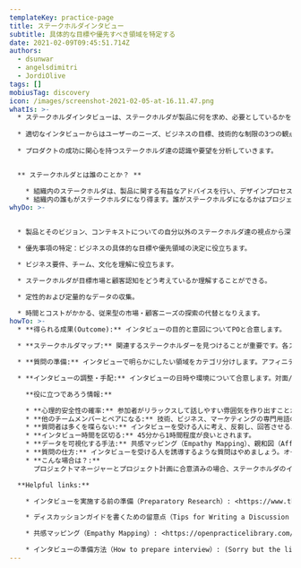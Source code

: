 ```yaml
---
templateKey: practice-page
title: ステークホルダインタビュー
subtitle: 具体的な目標や優先すべき領域を特定する
date: 2021-02-09T09:45:51.714Z
authors:
  - dsunwar
  - angelsdimitri
  - JordiOlive
tags: []
mobiusTag: discovery
icon: /images/screenshot-2021-02-05-at-16.11.47.png
whatIs: >-
  * ステークホルダインタビューは、ステークホルダが製品に何を求め、必要としているかをより理解するために行う１対１での会話です。
  
  * 適切なインタビューからはユーザーのニーズ、ビジネスの目標、技術的な制限の3つの観点から有用な情報や洞察を得ることができます。
  
  * プロダクトの成功に関心を持つステークホルダ達の認識や要望を分析していきます。


  ** ステークホルダとは誰のことか？ **

    * 組織内のステークホルダは、製品に関する有益なアドバイスを行い、デザインプロセスを簡素化するのに役立つ人物を指します。
    * 組織内の誰もがステークホルダになり得ます。誰がステークホルダになるかはプロジェクトに寄って異なりますが、役員等のの上位職、一般従業員、影響力のある社内ユーザー等が該当します。例えば、プロダクトオーナー、IT部門長、データ部門長、ITマネージャー、マーケティングマネージャー等です。
whyDo: >-
  

  * 製品とそのビジョン、コンテキストについての自分以外のステークホルダ達の視点から深く理解することができるようになります。

  * 優先事項の特定：ビジネスの具体的な目標や優先領域の決定に役立ちます。

  * ビジネス要件、チーム、文化を理解に役立ちます。

  * ステークホルダが目標市場と顧客認知をどう考えているか理解することができる。

  * 定性的および定量的なデータの収集。

  * 時間とコストがかかる、従来型の市場・顧客ニーズの探索の代替となりえます。
howTo: >-
  * **得られる成果(Outcome):** インタビューの目的と意図についてPOと合意します。

  * **ステークホルダマップ:** 関連するステークホルダーを見つけることが重要です。各ステークホルダの役割と、プロジェクトにどのように影響を与えるかを理解するために、ステークホルダーマッピングのワークショップを実施します。

  * **質問の準備:** インタビューで明らかにしたい領域をカテゴリ分けします。アフィニティ・ダイアグラム（親和図）が有効です。（訳注：類似点を見出してグループ分けする手法。様々なステークホルダを付箋で書き出し、彼らを興味や影響力等の観点でグループ分けする。）

  * **インタビューの調整・手配:** インタビューの日時や環境について合意します。対面/リモート、場所/リモート会議ツール、等。

    **役に立つであろう情報:** 

    * **心理的安全性の確率:** 参加者がリラックスして話しやすい雰囲気を作り出すことが不可欠です。インタビューの意図を明確にし、情報がいつ、どのように、誰に共有されるかを明示し、アクティブリスニングを促して回答できる状況を作りましょう。
    * **他のチームメンバーとペアになる:** 技術、ビジネス、マーケティングの専門用語の検証に役立ちます。
    * **質問者は多くを喋らない:** インタビューを受ける人に考え、反芻し、回答させるようにしましょう。沈黙を気まずく感じる必要はありません。
    * **インタビュー時間を区切る:** 45分から1時間程度が良いとされます。
    * **データを可視化する手法:** 共感マッピング（Empathy Mapping）、親和図（Affinity Mapping）、ユーザー（カスタマー）ジャーニーマッピング（User Journey Mapping）、プロトペルソナ（Proto-personas）
    * **質問の仕方:** インタビューを受ける人を誘導するような質問はやめましょう。オープンクエスチョン（Yes/Noで答える形式の質問ではなく、◯◯はどうですか？などのフリーテキストで答える形式の質問）が望ましいです。
    * **こんな場合は？:**
      プロジェクトマネージャーとプロジェクト計画に合意済みの場合、ステークホルダのインタビューをスキップも良いででしょうか？いいえ、絶対にスキップすべきではありません。

  **Helpful links:**

    * インタビューを実施する前の準備（Preparatory Research）: <https://www.thisisservicedesigndoing.com/methods/preparatory-research>

    * ディスカッションガイドを書くための留意点（Tips for Writing a Discussion Guide）: <https://medium.com/design-research-methods/tips-for-writing-a-discussion-guide-c08459131a54>

    * 共感マッピング（Empathy Mapping）: <https://openpracticelibrary.com/practice/empathy-mapping/>

    * インタビューの準備方法（How to prepare interview）: (Sorry but the link is incorrect.)
---
```

